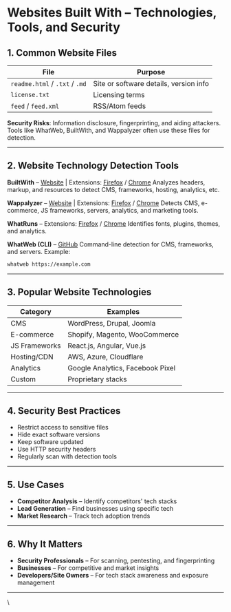 
# Websites Built With – Technologies, Tools, and Security

## 1. Common Website Files

| File                           | Purpose                                |
| ------------------------------ | -------------------------------------- |
| `readme.html` / `.txt` / `.md` | Site or software details, version info |
| `license.txt`                  | Licensing terms                        |
| `feed` / `feed.xml`            | RSS/Atom feeds                         |

**Security Risks**: Information disclosure, fingerprinting, and aiding attackers. Tools like WhatWeb, BuiltWith, and Wappalyzer often use these files for detection.

---

## 2. Website Technology Detection Tools

**BuiltWith** – [Website](https://builtwith.com) | Extensions: [Firefox](https://addons.mozilla.org/en-US/firefox/addon/builtwith/) / [Chrome](https://chrome.google.com/webstore/detail/builtwith-technology-profi/nieblofcncapcplmihnnebcnlammbfmd)
Analyzes headers, markup, and resources to detect CMS, frameworks, hosting, analytics, etc.

**Wappalyzer** – [Website](https://www.wappalyzer.com) | Extensions: [Firefox](https://addons.mozilla.org/en-US/firefox/addon/wappalyzer/) / [Chrome](https://chrome.google.com/webstore/detail/wappalyzer-technology-pro/gppongmhjkpfnbhagpmjfkannfbllamg)
Detects CMS, e-commerce, JS frameworks, servers, analytics, and marketing tools.

**WhatRuns** – Extensions: [Firefox](https://addons.mozilla.org/en-US/firefox/addon/whatruns/) / [Chrome](https://chrome.google.com/webstore/detail/whatruns/cmkdbmfndkfgebldhnkbfhlneefdaaip)
Identifies fonts, plugins, themes, and analytics.

**WhatWeb (CLI)** – [GitHub](https://github.com/urbanadventurer/WhatWeb)
Command-line detection for CMS, frameworks, and servers. Example:

```bash
whatweb https://example.com
```

---

## 3. Popular Website Technologies

| Category      | Examples                         |
| ------------- | -------------------------------- |
| CMS           | WordPress, Drupal, Joomla        |
| E-commerce    | Shopify, Magento, WooCommerce    |
| JS Frameworks | React.js, Angular, Vue.js        |
| Hosting/CDN   | AWS, Azure, Cloudflare           |
| Analytics     | Google Analytics, Facebook Pixel |
| Custom        | Proprietary stacks               |

---

## 4. Security Best Practices

* Restrict access to sensitive files
* Hide exact software versions
* Keep software updated
* Use HTTP security headers
* Regularly scan with detection tools

---

## 5. Use Cases

* **Competitor Analysis** – Identify competitors' tech stacks
* **Lead Generation** – Find businesses using specific tech
* **Market Research** – Track tech adoption trends

---

## 6. Why It Matters

* **Security Professionals** – For scanning, pentesting, and fingerprinting
* **Businesses** – For competitive and market insights
* **Developers/Site Owners** – For tech stack awareness and exposure management

---

\
